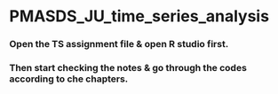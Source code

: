 # PMASDS_JU_time_series_analysis

### Open the TS assignment file & open R studio first.
### Then start checking the notes & go through the codes according to che chapters.
